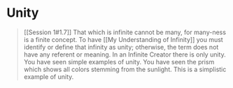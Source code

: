 # Unity
> [[Session 1#1.7]]
> That which is infinite cannot be many, for many-ness is a finite concept. To have [[My Understanding of Infinity]] you must identify or define that infinity as unity; otherwise, the term does not have any referent or meaning. In an Infinite Creator there is only unity. You have seen simple examples of unity. You have seen the prism which shows all colors stemming from the sunlight. This is a simplistic example of unity.  

